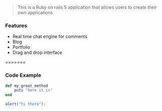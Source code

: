 
> This is a Ruby on rails 5 application that allows users to create their own applications

### Features

- Real time chat engine for comments
- Blog
- Portfolio
- Drag and drop interface

=======

### Code Example

```ruby
def my_great_method
	puts "here it is"
end
```

```javascript
alert("hi there");
